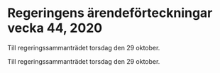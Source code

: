 # Regeringens ärendeförteckningar vecka 44, 2020

Till regeringssammanträdet torsdag den 29 oktober.

Till regeringssammanträdet torsdag den 29 oktober.
